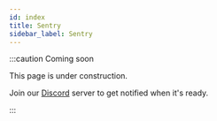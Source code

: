 ```yaml
---
id: index
title: Sentry
sidebar_label: Sentry
---
```


:::caution Coming soon

This page is under construction.

Join our [Discord](https://discord.traxion.dev/) server to get notified when it's ready.

:::
